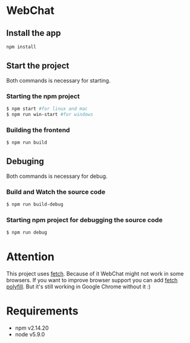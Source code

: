 # WebChat
## Install the app
```sh
npm install
```

## Start the project
Both commands is necessary for starting.
### Starting the npm project
```sh
$ npm start #for linux and mac
$ npm run win-start #for windows
```
### Building the frontend
```sh
$ npm run build
```

## Debuging
Both commands is necessary for debug.
### Build and Watch the source code
```sh
$ npm run build-debug
```
### Starting npm project for debugging the source code
```sh
$ npm run debug
```


# Attention
This project uses 
[fetch](https://developer.mozilla.org/en/docs/Web/API/Fetch_API). Because of it WebChat might not work in some browsers. If you want to improve browser support you can add [fetch polyfill](https://github.com/github/fetch). But it's still working in Google Chrome without it :)

# Requirements
* npm v2.14.20
* node v5.9.0
